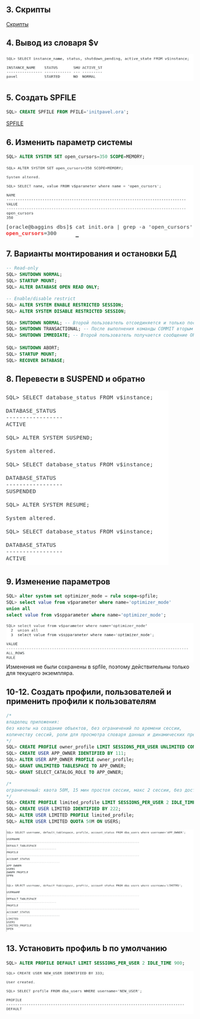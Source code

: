 ## 3. Скрипты
[Скрипты](scripts.zip)
## 4. Вывод из словаря $v
![](img/1.png)
## 5. Создать SPFILE
```SQL
SQL> CREATE SPFILE FROM PFILE='initpavel.ora';
```
[SPFILE](spfilepavel.ora)
## 6. Изменить параметр системы
```SQL
SQL> ALTER SYSTEM SET open_cursors=350 SCOPE=MEMORY;
```
![](img/2.png)
![](img/3.png)
## 7. Варианты монтирования и остановки БД
```SQL
-- Read-only
SQL> SHUTDOWN NORMAL;
SQL> STARTUP MOUNT;
SQL> ALTER DATABASE OPEN READ ONLY;
```
```SQL
-- Enable/disable restrict
SQL> ALTER SYSTEM ENABLE RESTRICTED SESSION;
SQL> ALTER SYSTEM DISABLE RESTRICTED SESSION;
```
```SQL
SQL> SHUTDOWN NORMAL; -- Второй пользователь отсоединяется и только после этого база выключается
SQL> SHUTDOWN TRANSACTIONAL; -- После выполнения команды COMMIT вторым пользователем экземпляр
SQL> SHUTDOWN IMMEDIATE; -- Второй пользователь получается сообщение ORA-12152: TNS: Unable to send break message

SQL> SHUTDOWN ABORT;
SQL> STARTUP MOUNT;
SQL> RECOVER DATABASE;
```
## 8. Перевести в SUSPEND и обратно
![](img/4.png)
## 9. Изменение параметров
```SQL
SQL> alter system set optimizer_mode = rule scope=spfile;
SQL> select value from v$parameter where name='optimizer_mode'
union all
select value from v$spparameter where name='optimizer_mode';
```
![](img/5.png)
Изменения не были сохранены в spfile, поэтому действительны только для текущего экземпляра.
## 10-12. Создать профили, пользователей и применить профили к пользователям
```SQL
/* 
владелец приложения: 
без квоты на создание объектов, без ограничений по времени сессии,  
количеству сессий, роли для просмотра словаря данных и динамических представлений
*/
SQL> CREATE PROFILE owner_profile LIMIT SESSIONS_PER_USER UNLIMITED CONNECT_TIME UNLIMITED;
SQL> CREATE USER APP_OWNER IDENTIFIED BY 111; 
SQL> ALTER USER APP_OWNER PROFILE owner_profile;
SQL> GRANT UNLIMITED TABLESPACE TO APP_OWNER;
SQL> GRANT SELECT_CATALOG_ROLE TO APP_OWNER;
```
```SQL
/*
ограниченный: квота 50М, 15 мин простоя сессии, макс 2 сессии, без доступа к словарю данных
*/
SQL> CREATE PROFILE limited_profile LIMIT SESSIONS_PER_USER 2 IDLE_TIME 900;
SQL> CREATE USER LIMITED IDENTIFIED BY 222;
SQL> ALTER USER LIMITED PROFILE limited_profile;
SQL> ALTER USER LIMITED QUOTA 50M ON USERS;
```
![](img/6.png)

## 13. Установить профиль b по умолчанию
```SQL
SQL> ALTER PROFILE DEFAULT LIMIT SESSIONS_PER_USER 2 IDLE_TIME 900;
```
![](img/7.png)